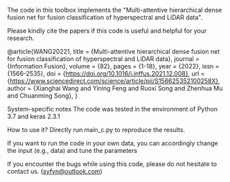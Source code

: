 
The code in this toolbox implements the "Multi-attentive hierarchical dense fusion net for fusion classification of hyperspectral and LiDAR data".

Please kindly cite the papers if this code is useful and helpful for your research.

@article{WANG20221,
title = {Multi-attentive hierarchical dense fusion net for fusion classification of hyperspectral and LiDAR data},
journal = {Information Fusion},
volume = {82},
pages = {1-18},
year = {2022},
issn = {1566-2535},
doi = {https://doi.org/10.1016/j.inffus.2021.12.008},
url = {https://www.sciencedirect.com/science/article/pii/S156625352100258X},
author = {Xianghai Wang and Yining Feng and Ruoxi Song and Zhenhua Mu and Chuanming Song},
}

System-specific notes
The code was tested in the environment of Python 3.7 and keras 2.3.1

How to use it?
Directly run main_c.py to reproduce the results.

If you want to run the code in your own data, you can accordingly change the input (e.g., data) and tune the parameters

If you encounter the bugs while using this code, please do not hesitate to contact us. (syfyn@outlook.com)